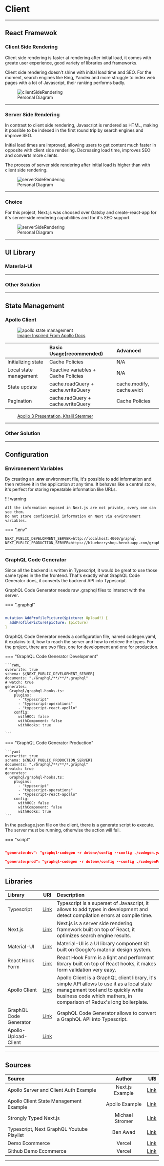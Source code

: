 # Client

<hr/>

## React Framewok

### Client Side Rendering

Client side rendering is faster at rendering after initial load, it comes with greate user experience, good variety of libraries and frameworks.

Client side rendering doesn't shine with initial load time and SEO. For the moment, search engines like Bing, Yandex and more struggle to index web pages with a lot of Javascript, their ranking performs badly.

<figure>
  <img src="../images/ClientSideRendering.png" alt="clientSideRendering"/>
  <figcaption>Personal Diagram</figcaption>
</figure>

<hr/>

### Server Side Rendering

In contrast to client side rendering, Javascript is rendered as HTML, making it possible to be indexed in the first round trip by search engines and improve SEO.

Initial load times are improved, allowing users to get content much faster in opposite with client side rendering. Decreasing load time, improves SEO and converts more clients.

The process of server side rendering after initial load is higher than with client side rendering.

<figure>
  <img src="../images/ServerSideRendering.png" alt="serverSideRendering"/>
  <figcaption>Personal Diagram</figcaption>
</figure>

<hr/>

### Choice

For this project, Next.js was choosed over Gatsby and create-react-app for it's server-side rendering capabilities and for it's SEO support.

<figure>
  <img src="../images/ProjectChoice.png" alt="serverSideRendering"/>
  <figcaption>Personal Diagram</figcaption>
</figure>

<hr/>

## UI Library

### Material-UI

<hr/>

### Other Solution

<hr/>

## State Management

### Apollo Client

<figure>
  <img src="../images/stateManagement.png" alt="apollo state management"/>
  <a href="https://www.apollographql.com/docs/react/local-state/local-state-management/">
  <figcaption>Image: Inspired From Apollo Docs</figcaption>
  </a>
</figure>

|                        | Basic Usage(recommended)            | Advanced                  |
| :--------------------- | :---------------------------------- | :------------------------ |
| Initializing state     | Cache Policies                      | N/A                       |
| Local state management | Reactive variables + Cache Policies | N/A                       |
| State update           | cache.readQuery + cache.writeQuery  | cache.modify, cache.evict |
| Pagination             | cache.radQuery + cache.writeQuery   | Cache Policies            |

<figure>
  <a href="https://youtu.be/xASrlg9rmR4?t=1176">
  <figcaption>Apollo 3 Presentation, Khalil Stemmer</figcaption>
  </a>
</figure>

<hr/>

### Other Solution

<hr/>

## Configuration

### Environement Variables

By creating an <b>.env</b> environment file, it's possible to add information and then retrieve it in the application at any time.
It behaves like a central store, it's perfect for storing repeatable information like URLs.

!!! warning

    All the information exposed in Next.js are not private, every one can see them.
    Do not store confidential information on Next via environement variables.

=== ".env"

```
NEXT_PUBLIC_DEVELOPMENT_SERVER=http://localhost:4000/graphql
NEXT_PUBLIC_PRODUCTION_SERVER=https://blueberryshop.herokuapp.com/graphql
```

<hr/>

### GraphQL Code Generator

Since all the backend is written in Typescript, it would be great to use those same types in the the frontend. That's exactly what GraphQL Code Generator does, it converts the backend API into Typescript.

GraphQL Code Generator needs raw .graphql files to interact with the server.

=== ".graphql"

```YAML

mutation AddProfilePicture($picture: Upload!) {
  addProfilePicture(picture: $picture)
}
```

GraphQL Code Generator needs a configuration file, named codegen.yaml, it explains to it, how to reach the server and how to retrieve the types. For the project, there are two files, one for development and one for production.

=== "GraphQL Code Generator Development"

    ```YAML
    overwrite: true
    schema: ${NEXT_PUBLIC_DEVELOPMENT_SERVER}
    documents: "./Graphql/**/**/*.graphql"
    # watch: true
    generates:
      Graphql/graphql-hooks.ts:
        plugins:
          - "typescript"
          - "typescript-operations"
          - "typescript-react-apollo"
        config:
          withHOC: false
          withComponent: false
          withHooks: true

    ```

=== "GraphQL Code Generator Production"

    ```yaml
    overwrite: true
    schema: ${NEXT_PUBLIC_PRODUCTION_SERVER}
    documents: "./Graphql/**/**/*.graphql"
    # watch: true
    generates:
      Graphql/graphql-hooks.ts:
        plugins:
          - "typescript"
          - "typescript-operations"
          - "typescript-react-apollo"
        config:
          withHOC: false
          withComponent: false
          withHooks: true
    ```

In the package.json file on the client, there is a generate script to execute. The server must be running, otherwise the action will fail.

=== "script"

```json

"generate:dev": "graphql-codegen -r dotenv/config --config ./codegen.yaml",

"generate:prod": "graphql-codegen -r dotenv/config --config ./codegenProd.yaml",

```

<hr/>

## Libraries

| Library                |                             URI                             | Description                                                                                                                                                                                               |
| :--------------------- | :---------------------------------------------------------: | :-------------------------------------------------------------------------------------------------------------------------------------------------------------------------------------------------------- |
| Typescript             |          [Link](https://www.typescriptlang.org//)           | Typescript is a superset of Javascript, it allows to add types in development and detect compilation errors at compile time.                                                                              |
| Next.js                |                 [Link](https://nextjs.org/)                 | Next.js is a server side rendering framework built on top of React, it optimizes search engine results.                                                                                                   |
| Material-UI            |              [Link](https://material-ui.com/)               | Material-UI is a UI library component kit built on Google's material design system.                                                                                                                       |
| React Hook Form        |            [Link](https://react-hook-form.com/)             | React Hook Form is a light and performant library built on top of React hooks, it makes form validation very easy.                                                                                        |
| Apollo Client          |      [Link](https://www.apollographql.com/docs/react/)      | Apollo Client is a GraphQL client library, it's simple API allows to use it as a local state management tool and to quickly write business code which mathers, in comparison of Redux's long boilerplate. |
| GraphQL Code Generator |         [Link](https://graphql-code-generator.com/)         | GraphQL Code Generator allows to convert a GraphQL API into Typescript.                                                                                                                                   |
| Apollo-Upload-Client   | [Link](https://github.com/jaydenseric/apollo-upload-client) |                                                                                                                                                                                                           |

<hr/>

## Sources

| Source                                    |     Author      |                                                                                                     URI |
| :---------------------------------------- | :-------------: | ------------------------------------------------------------------------------------------------------: |
| Apollo Server and Client Auth Example     | Next.js Example | [Link](https://github.com/vercel/next.js/tree/master/examples/api-routes-apollo-server-and-client-auth) |
| Apollo Client State Management Example    | Apollo Example  |                                 [Link](https://github.com/apollographql/ac3-state-management-examplesx) |
| Strongly Typed Next.js                    | Michael Stromer |                            [Link](https://michaelstromer.nyc/books/strongly-typed-next-js/introduction) |
| Typescript, Next GraphQL Youtube Playlist |    Ben Awad     |                                                                    [Link](https://youtu.be/kfmh2mMf3fs) |
| Demo Ecommerce                            |     Vercel      |                                                                      [Link](https://demo.vercel.store/) |
| Github Demo Ecommerce                     |     Vercel      |                                                              [Link](https://github.com/vercel/commerce) |

<hr/>

